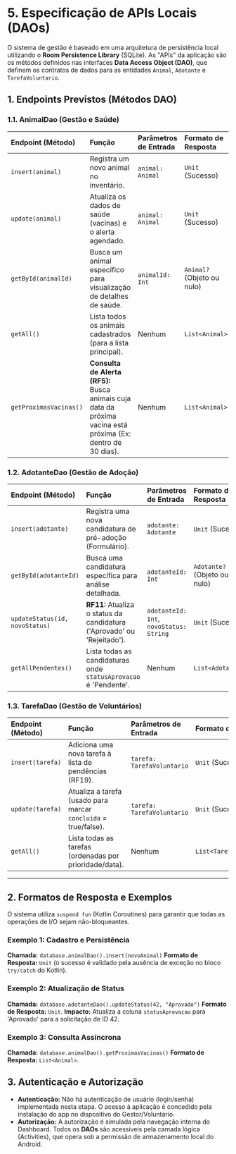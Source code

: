 # 5. Especificação de APIs Locais (DAOs)

O sistema de gestão é baseado em uma arquitetura de persistência local utilizando o **Room Persistence Library** (SQLite). As "APIs" da aplicação são os métodos definidos nas interfaces **Data Access Object (DAO)**, que definem os contratos de dados para as entidades `Animal`, `Adotante` e `TarefaVoluntario`.

## 1. Endpoints Previstos (Métodos DAO)

### 1.1. AnimalDao (Gestão e Saúde)

| Endpoint (Método) | Função | Parâmetros de Entrada | Formato de Resposta |
| :--- | :--- | :--- | :--- |
| `insert(animal)` | Registra um novo animal no inventário. | `animal: Animal` | `Unit` (Sucesso) |
| `update(animal)` | Atualiza os dados de saúde (vacinas) e o alerta agendado. | `animal: Animal` | `Unit` (Sucesso) |
| `getById(animalId)` | Busca um animal específico para visualização de detalhes de saúde. | `animalId: Int` | `Animal?` (Objeto ou nulo) |
| `getAll()` | Lista todos os animais cadastrados (para a lista principal). | Nenhum | `List<Animal>` |
| `getProximasVacinas()` | **Consulta de Alerta (RF5):** Busca animais cuja data da próxima vacina está próxima (Ex: dentro de 30 dias). | Nenhum | `List<Animal>` |

### 1.2. AdotanteDao (Gestão de Adoção)

| Endpoint (Método) | Função | Parâmetros de Entrada | Formato de Resposta |
| :--- | :--- | :--- | :--- |
| `insert(adotante)` | Registra uma nova candidatura de pré-adoção (Formulário). | `adotante: Adotante` | `Unit` (Sucesso) |
| `getById(adotanteId)` | Busca uma candidatura específica para análise detalhada. | `adotanteId: Int` | `Adotante?` (Objeto ou nulo) |
| `updateStatus(id, novoStatus)` | **RF11:** Atualiza o status da candidatura ('Aprovado' ou 'Rejeitado'). | `adotanteId: Int`, `novoStatus: String` | `Unit` (Sucesso) |
| `getAllPendentes()` | Lista todas as candidaturas onde `statusAprovacao` é 'Pendente'. | Nenhum | `List<Adotante>` |

### 1.3. TarefaDao (Gestão de Voluntários)

| Endpoint (Método) | Função | Parâmetros de Entrada | Formato de Resposta |
| :--- | :--- | :--- | :--- |
| `insert(tarefa)` | Adiciona uma nova tarefa à lista de pendências (RF19). | `tarefa: TarefaVoluntario` | `Unit` (Sucesso) |
| `update(tarefa)` | Atualiza a tarefa (usado para marcar `concluida` = true/false). | `tarefa: TarefaVoluntario` | `Unit` (Sucesso) |
| `getAll()` | Lista todas as tarefas (ordenadas por prioridade/data). | Nenhum | `List<TarefaVoluntario>` |

---

## 2. Formatos de Resposta e Exemplos

O sistema utiliza `suspend fun` (Kotlin Coroutines) para garantir que todas as operações de I/O sejam não-bloqueantes.

### Exemplo 1: Cadastro e Persistência

**Chamada:** `database.animalDao().insert(novoAnimal)`
**Formato de Resposta:** `Unit` (o sucesso é validado pela ausência de exceção no bloco `try/catch` do Kotlin).

### Exemplo 2: Atualização de Status

**Chamada:** `database.adotanteDao().updateStatus(42, "Aprovado")`
**Formato de Resposta:** `Unit`.
**Impacto:** Atualiza a coluna `statusAprovacao` para 'Aprovado' para a solicitação de ID 42.

### Exemplo 3: Consulta Assíncrona

**Chamada:** `database.animalDao().getProximasVacinas()`
**Formato de Resposta:** `List<Animal>`.

## 3. Autenticação e Autorização

* **Autenticação:** Não há autenticação de usuário (login/senha) implementada nesta etapa. O acesso à aplicação é concedido pela instalação do app no dispositivo do Gestor/Voluntário.
* **Autorização:** A autorização é simulada pela navegação interna do Dashboard. Todos os **DAOs** são acessíveis pela camada lógica (Activities), que opera sob a permissão de armazenamento local do Android.